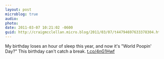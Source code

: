 ```yaml
---
layout: post
microblog: true
audio: 
photo: 
date: 2011-03-07 10:21:02 -0600
guid: http://craigmcclellan.micro.blog/2011/03/07/t44794697633378304.html
---
```

My birthday loses an hour of sleep this year, and now it's "World Poopin' Day?"  This birthday can't catch a break. [t.co/4nG1Hwf](http://t.co/4nG1Hwf)
